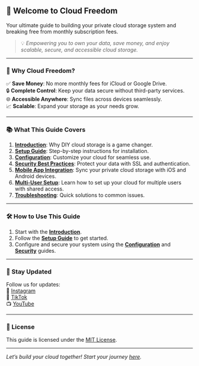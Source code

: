 ## 🚀 Welcome to Cloud Freedom
Your ultimate guide to building your private cloud storage system and breaking free from monthly subscription fees.

> 💡 *Empowering you to own your data, save money, and enjoy scalable, secure, and accessible cloud storage.*

---

### 🌟 Why Cloud Freedom?
✅ **Save Money**: No more monthly fees for iCloud or Google Drive.  
🔒 **Complete Control**: Keep your data secure without third-party services.  
🌐 **Accessible Anywhere**: Sync files across devices seamlessly.  
📈 **Scalable**: Expand your storage as your needs grow.

---

### 📚 What This Guide Covers
1. [**Introduction**](introduction): Why DIY cloud storage is a game changer.
2. [**Setup Guide**](setup): Step-by-step instructions for installation.
3. [**Configuration**](configuration): Customize your cloud for seamless use.
4. [**Security Best Practices**](security): Protect your data with SSL and authentication.
5. [**Mobile App Integration**](mobile-app-integration): Sync your private cloud storage with iOS and Android devices.
6. [**Multi-User Setup**](multi-user-setup): Learn how to set up your cloud for multiple users with shared access.
7. [**Troubleshooting**](troubleshooting): Quick solutions to common issues.

---

### 🛠️ How to Use This Guide
1. Start with the [**Introduction**](introduction.md).
2. Follow the [**Setup Guide**](setup.md) to get started.
3. Configure and secure your system using the [**Configuration**](configuration.md) and [**Security**](security.md) guides.

---

### 📢 Stay Updated
Follow us for updates:  
📸 [Instagram](https://www.instagram.com/cloudfreedom.tech)  
🎥 [TikTok](https://www.tiktok.com/@cloudfreedom.tech)  
📺 [YouTube](https://www.youtube.com/@CloudFreedom_Tech)  

---

### 📝 License
This guide is licensed under the [MIT License](LICENSE).

---

*Let’s build your cloud together! Start your journey [here](introduction.md).*

